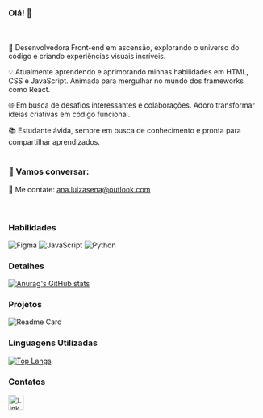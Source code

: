 ### Olá! 👋

<br><br>
🚀 Desenvolvedora Front-end em ascensão, explorando o universo do código e criando experiências visuais incríveis.

💡 Atualmente aprendendo e aprimorando minhas habilidades em HTML, CSS e JavaScript. Animada para mergulhar no mundo dos frameworks como React.

🌐 Em busca de desafios interessantes e colaborações. Adoro transformar ideias criativas em código funcional.

📚 Estudante ávida, sempre em busca de conhecimento e pronta para compartilhar aprendizados.
<br><br>
### 💬 Vamos conversar:
📧 Me contate: ana.luizasena@outlook.com
<br><br><br>

### Habilidades

![Figma](https://img.shields.io/badge/Figma-F24E1E?style=for-the-badge&logo=figma&logoColor=white)
![JavaScript](https://img.shields.io/badge/JavaScript-323330?style=for-the-badge&logo=javascript&logoColor=F7DF1E)
![Python](https://img.shields.io/badge/Python-FFD43B?style=for-the-badge&logo=python&logoColor=blue)
### Detalhes
[![Anurag's GitHub stats](https://github-readme-stats.vercel.app/api?username=analoosena&show_icons=true&theme=gruvbox)]([https://github.com/anuraghazra/github-readme-stats](https://github.com/analoosena/GoTrip_site))

### Projetos
![Readme Card](https://github-readme-stats.vercel.app/api/pin/?username=analoosena&repo=GoTrip_site&theme=gruvbox)

### Linguagens Utilizadas
[![Top Langs](https://github-readme-stats.vercel.app/api/top-langs/?username=analoosena&theme=gruvbox)](https://github.com/anuraghazra/github-readme-stats)

### Contatos

[<img src='https://img.shields.io/badge/LinkedIn-0077B5?style=for-the-badge&logo=linkedin&logoColor=white' alt='Linkedin' height='30'>](https://www.linkedin.com/in/ana-lu%C3%ADza-coelho-sena-85911114b/)


